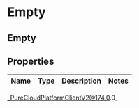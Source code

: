 # Empty

## Empty

## Properties

|Name | Type | Description | Notes|
|------------ | ------------- | ------------- | -------------|



_PureCloudPlatformClientV2@174.0.0_
